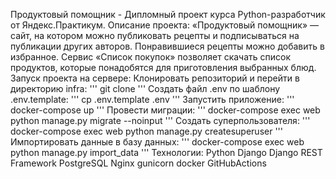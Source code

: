 Продуктовый помощник - Дипломный проект курса Python-разработчик от Яндекс.Практикум.
Описание проекта:
«Продуктовый помощник» — сайт, на котором можно публиковать рецепты и подписываться на публикации других авторов. Понравившиеся рецепты можно добавить в избранное. Сервис «Список покупок» позволяет скачать список продуктов, которые понадобятся для приготовления выбранных блюд.
Запуск проекта на сервере:
Клонировать репозиторий и перейти в директорию infra:
'''
git clone 
'''
Создать файл .env по шаблону .env.template:
'''
cp .env.template .env
'''
Запустить приложение:
'''
docker-compose up
'''
Провести миграции:
'''
docker-compose exec web python manage.py migrate --noinput
'''
Создать суперпользователя:
'''
docker-compose exec web python manage.py createsuperuser
'''
Импортировать данные в базу данных:
'''
docker-compose exec web python manage.py import_data
'''
Технологии:
Python Django Django REST Framework PostgreSQL Nginx gunicorn docker GitHubActions 